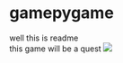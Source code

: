 # gamepygame
well this is readme
<br>this game will be a quest
<img src="https://cdn.discordapp.com/attachments/970627606753988633/1078755764480516147/game_logo.png"/>
